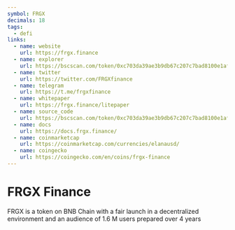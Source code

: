 ```yaml
---
symbol: FRGX
decimals: 18
tags:
  - defi
links:
  - name: website
    url: https://frgx.finance
  - name: explorer
    url: https://bscscan.com/token/0xc703da39ae3b9db67c207c7bad8100e1afdc0f9c
  - name: twitter
    url: https://twitter.com/FRGXfinance
  - name: telegram
    url: https://t.me/frgxfinance
  - name: whitepaper
    url: https://frgx.finance/litepaper
  - name: source_code
    url: https://bscscan.com/token/0xc703da39ae3b9db67c207c7bad8100e1afdc0f9c#code
  - name: docs
    url: https://docs.frgx.finance/
  - name: coinmarketcap
    url: https://coinmarketcap.com/currencies/elanausd/
  - name: coingecko
    url: https://coingecko.com/en/coins/frgx-finance
---
```


# FRGX Finance

FRGX is a token on BNB Chain with a fair launch in a decentralized environment and an audience of 1.6 M users prepared over 4 years
